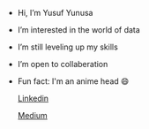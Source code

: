 -    Hi, I’m Yusuf Yunusa
  
-    I’m interested in the world of data
  
-    I’m still leveling up my skills
  
-    I’m open to collaberation
  
-    Fun fact: I'm an anime head 😄
  
     [Linkedin](https://www.linkedin.com/in/yusuf-yunusa-348735253/)

     [Medium](https://medium.com/@yuyunusa0)

<!---
YuYunusa/YuYunusa is a ✨ special ✨ repository because its `README.md` (this file) appears on your GitHub profile.
You can click the Preview link to take a look at your changes.
--->
